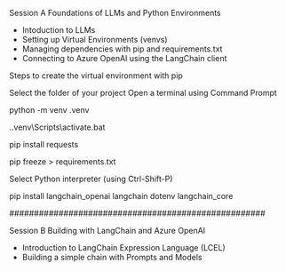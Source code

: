 Session A
Foundations of LLMs and Python Environments

- Intoduction to LLMs
- Setting up Virtual Environments (venvs)
- Managing dependencies with pip and requirements.txt
- Connecting to Azure OpenAI using the LangChain client


Steps to create the virtual environment with pip

Select the folder of your project
Open a terminal using Command Prompt

python -m venv .venv

.\.venv\Scripts\activate.bat

pip install requests

pip freeze > requirements.txt


Select Python interpreter (using Ctrl-Shift-P)




pip install langchain_openai langchain dotenv langchain_core

####################################################

Session B
Building with LangChain and Azure OpenAI


- Introduction to LangChain Expression Language (LCEL) 
- Building a simple chain with Prompts and Models